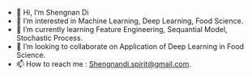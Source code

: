 - 👋 Hi, I’m Shengnan Di
- 👀 I’m interested in Machine Learning, Deep Learning, Food Science.
- 🌱 I’m currently learning Feature Engineering, Sequantial Model, Stochastic Process.
- 💞️ I’m looking to collaborate on Application of Deep Learning in Food Science.
- 📫 How to reach me : Shengnandi.spirit@gmail.com.

<!---
shengnandi/shengnandi is a ✨ special ✨ repository because its `README.md` (this file) appears on your GitHub profile.
You can click the Preview link to take a look at your changes.
--->
